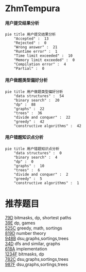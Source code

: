 # ZhmTempura

<!-- tabs:start -->



#### **用户提交结果分析**

```mermaid
pie title 用户提交结果分析
    "Accepted" :  13
    "Rejected" :  0
    "Wrong answer" :  21
    "Runtime error" :  1
    "Time limit exceeded" :  10
    "Memory limit exceeded" :  0
    "Compilation error" :  4
    "Partial" :  0
```

#### **用户做题类型偏好分析**

```mermaid
pie title 用户做题类型偏好分析
    "data structures" :  54
    "binary search" :  20
    "dp" :  88
    "graphs" :  22
    "trees" :  36
    "divide and conquer" :  22
    "greedy" :  42
    "constructive algorithms" :  42
```
#### **用户错题知识点分析**

```mermaid
pie title 用户错题知识点分析
    "data structures" :  0
    "binary search" :  4
    "dp" :  0
    "graphs" :  10
    "trees" :  6
    "divide and conquer" :  2
    "greedy" :  5
    "constructive algorithms" :  1
```



<!-- tabs:end -->
# 推荐题目
[79D](https://codeforces.com/contest/79/problem/D)		bitmasks,
                        dp,
                        shortest paths		  
[39E](https://codeforces.com/contest/39/problem/E)		dp,
                        games		  
[525C](https://codeforces.com/contest/525/problem/C)		greedy,
                        math,
                        sortings		  
[819D](https://codeforces.com/contest/819/problem/D)		number theory		  
[948B](https://codeforces.com/contest/948/problem/B)		dsu,graphs,sortings,trees		  
[34D](https://codeforces.com/contest/34/problem/D)		dfs and similar,
                        graphs		  
[618A](https://codeforces.com/contest/618/problem/A)		implementation		  
[1234F](https://codeforces.com/contest/1234/problem/F)		bitmasks,
                        dp		  
[782C](https://codeforces.com/contest/782/problem/C)		dsu,graphs,sortings,trees		  
[987F](https://codeforces.com/contest/987/problem/F)		dsu,graphs,sortings,trees		  
